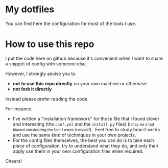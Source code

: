 # My dotfiles

You can find here the configuration for most of the tools I use.

# How to use this repo

I put the code here on github because it's convenient when I want to share a snippet of config with someone else.

However, I strongly advise you to
* **not to use this repo directly** on your own machine or otherwise
* **not fork it directly**

Instead please prefer *reading* the code.

For instance:


* I've written a "installation framework" for those file that I found clever and interesting (the `conf.yml` and the `install.py` files) (<small>I may be a tad biased considering the fact I wrote it myself</small>) . Feel free to study how it works and use the same kind of techniques in your own projects.
* For the config files themselves, the best you can do is to  take each piece of configuration, try to understand what they do, and only then apply use them in your own configuration files when required.

Cheers!
